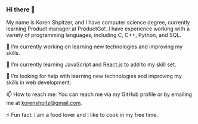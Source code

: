 ### Hi there 👋

My name is Koren Shpitzer, and I have computer science degree, currently learning Product manager at ProductGo!.
I have experience working with a variety of programming languages, including C, C++, Python, and SQL.

🔭 I’m currently working on learning new technologies and improving my skills.

🌱 I’m currently learning JavaScript and React.js to add to my skill set.

🤔 I’m looking for help with learning new technologies and improving my skills in web development.

📫 How to reach me: You can reach me via my GitHub profile or by emailing me at korenshpitz@gmail.com.

⚡ Fun fact: I am a food lover and I like to cook in my free time.
